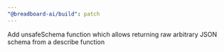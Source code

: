 ```yaml
---
"@breadboard-ai/build": patch
---
```


Add unsafeSchema function which allows returning raw arbitrary JSON schema from a describe function
